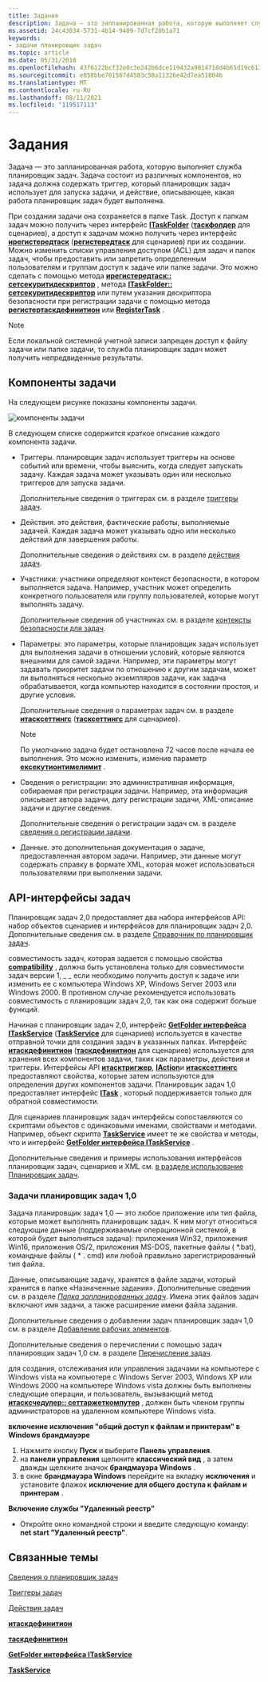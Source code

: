 ```yaml
---
title: Задания
description: Задача — это запланированная работа, которую выполняет служба планировщик задач.
ms.assetid: 24c43834-5731-4b14-9409-7d7cf20b1a71
keywords:
- задачи планировщик задач
ms.topic: article
ms.date: 05/31/2018
ms.openlocfilehash: 43f6122bcf32e0c3e242b6dce119432a9014718d4b65d19c613ce27794355491
ms.sourcegitcommit: e858bbe701567d4583c50a11326e42d7ea51804b
ms.translationtype: MT
ms.contentlocale: ru-RU
ms.lasthandoff: 08/11/2021
ms.locfileid: "119517113"
---
```

# <a name="tasks"></a>Задания

Задача — это запланированная работа, которую выполняет служба планировщик задач. Задача состоит из различных компонентов, но задача должна содержать триггер, который планировщик задач использует для запуска задачи, и действие, описывающее, какая работа планировщик задач будет выполнена.

При создании задачи она сохраняется в папке Task. Доступ к папкам задач можно получить через интерфейс [**ITaskFolder**](/windows/desktop/api/taskschd/nn-taskschd-itaskfolder) ([**таскфолдер**](taskfolder.md) для сценариев), а доступ к задачам можно получить через интерфейс [**ирегистередтаск**](/windows/desktop/api/taskschd/nn-taskschd-iregisteredtask) ([**регистередтаск**](registeredtask.md) для сценариев) при их создании. Можно изменить списки управления доступом (ACL) для задач и папок задач, чтобы предоставить или запретить определенным пользователям и группам доступ к задаче или папке задачи. Это можно сделать с помощью метода [**ирегистередтаск:: сетсекуритидескриптор**](/windows/desktop/api/taskschd/nf-taskschd-iregisteredtask-setsecuritydescriptor) , метода [**ITaskFolder:: сетсекуритидескриптор**](/windows/desktop/api/taskschd/nf-taskschd-itaskfolder-setsecuritydescriptor) или путем указания дескриптора безопасности при регистрации задачи с помощью метода [**регистертаскдефинитион**](/windows/desktop/api/taskschd/nf-taskschd-itaskfolder-registertaskdefinition) или [**RegisterTask**](/windows/desktop/api/taskschd/nf-taskschd-itaskfolder-registertask) .

> [!Note]  
> Если локальной системной учетной записи запрещен доступ к файлу задачи или папке задачи, то служба планировщик задач может получить непредвиденные результаты.

 

## <a name="components-of-a-task"></a>Компоненты задачи

На следующем рисунке показаны компоненты задачи.

![компоненты задачи](images/taskcomponents.png)

В следующем списке содержится краткое описание каждого компонента задачи.

-   Триггеры. планировщик задач использует триггеры на основе событий или времени, чтобы выяснить, когда следует запускать задачу. Каждая задача может указывать один или несколько триггеров для запуска задачи.

    Дополнительные сведения о триггерах см. в разделе [триггеры задач](task-triggers.md).

-   Действия. это действия, фактические работы, выполняемые задачей. Каждая задача может указывать одно или несколько действий для завершения работы.

    Дополнительные сведения о действиях см. в разделе [действия задач](task-actions.md).

-   Участники: участники определяют контекст безопасности, в котором выполняется задача. Например, участник может определить конкретного пользователя или группу пользователей, которые могут выполнять задачу.

    Дополнительные сведения об участниках см. в разделе [контексты безопасности для задач](security-contexts-for-running-tasks.md).

-   Параметры: это параметры, которые планировщик задач использует для выполнения задачи в отношении условий, которые являются внешними для самой задачи. Например, эти параметры могут задавать приоритет задачи по отношению к другим задачам, может ли выполняться несколько экземпляров задачи, как задача обрабатывается, когда компьютер находится в состоянии простоя, и другие условия.

    Дополнительные сведения о параметрах задач см. в разделе [**итасксеттингс**](/windows/desktop/api/taskschd/nn-taskschd-itasksettings) ([**тасксеттингс**](tasksettings.md) для сценариев).

    > [!Note]  
    > По умолчанию задача будет остановлена 72 часов после начала ее выполнения. Это можно изменить, изменив параметр [**ексекутионтимелимит**](/windows/desktop/api/taskschd/nf-taskschd-itasksettings-get_executiontimelimit) .

     

-   Сведения о регистрации: это административная информация, собираемая при регистрации задачи. Например, эта информация описывает автора задачи, дату регистрации задачи, XML-описание задачи и другие сведения.

    Дополнительные сведения о регистрации задач см. в разделе [сведения о регистрации задачи](task-registration-information.md).

-   Данные. это дополнительная документация о задаче, предоставленная автором задачи. Например, эти данные могут содержать справку в формате XML, которая может использоваться пользователями при выполнении задачи.

## <a name="task-apis"></a>API-интерфейсы задач

Планировщик задач 2,0 предоставляет два набора интерфейсов API: набор объектов сценариев и интерфейсов для планировщик задач 2,0. Дополнительные сведения см. в разделе [Справочник по планировщик задач](task-scheduler-reference.md).

совместимость задач, которая задается с помощью свойства [**compatibility**](/windows/desktop/api/taskschd/nf-taskschd-itasksettings-get_compatibility) , должна быть установлена только для совместимости задач версии 1, \_ \_ если необходимо получить доступ к задаче или изменить ее с компьютера Windows XP, Windows Server 2003 или Windows 2000. В противном случае рекомендуется использовать совместимость с планировщик задач 2,0, так как она содержит больше функций.

Начиная с планировщик задач 2,0, интерфейс [**GetFolder интерфейса ITaskService**](/windows/desktop/api/taskschd/nn-taskschd-itaskservice) ([**TaskService**](taskservice.md) для сценариев) используется в качестве отправной точки для создания задач в указанных папках. Интерфейс [**итаскдефинитион**](/windows/desktop/api/taskschd/nn-taskschd-itaskdefinition) ([**таскдефинитион**](taskdefinition.md) для сценариев) используется для хранения всех компонентов задачи, таких как параметры, действия и триггеры. Интерфейсы API [**итасктригжер**](/windows/desktop/api/Mstask/nn-mstask-itasktrigger), [**IAction**](/windows/desktop/api/taskschd/nn-taskschd-iaction)и [**итасксеттингс**](/windows/desktop/api/taskschd/nn-taskschd-itasksettings) предоставляют свойства, которые затем используются для определения других компонентов задачи. Планировщик задач 1,0 предоставляет интерфейс [**ITask**](/windows/desktop/api/Mstask/nn-mstask-itask) , который поддерживается только для обратной совместимости.

Для сценариев планировщик задач интерфейсы сопоставляются со скриптами объектов с одинаковыми именами, свойствами и методами. Например, объект скрипта [**TaskService**](taskservice.md) имеет те же свойства и методы, что и интерфейс [**GetFolder интерфейса ITaskService**](/windows/desktop/api/taskschd/nn-taskschd-itaskservice) .

Дополнительные сведения и примеры использования интерфейсов планировщик задач, сценариев и XML см. [в разделе использование Планировщик задач](using-the-task-scheduler.md).

### <a name="task-scheduler-10-tasks"></a>Задачи планировщик задач 1,0

Задача планировщик задач 1,0 — это любое приложение или тип файла, которые может выполнять планировщик задач. К ним могут относиться следующие данные (поддерживаемые операционной системой, в которой будет выполняться задача): приложения Win32, приложения Win16, приложения OS/2, приложения MS-DOS, пакетные файлы ( \*.bat), командные файлы ( \* . cmd) или любой правильно зарегистрированный тип файла.

Данные, описывающие задачу, хранятся в файле задачи, который хранится в папке «Назначенные задания». Дополнительные сведения см. в разделе [*Папка запланированных задач*](s.md). Имена этих файлов задач включают имя задачи, а также расширение имени файла задания.

Дополнительные сведения о добавлении задач планировщик задач 1,0 см. в разделе [Добавление рабочих элементов](adding-work-items.md).

Дополнительные сведения о перечислении с помощью задач планировщик задач 1,0 см. в разделе [Перечисление задач](enumerating-tasks.md).

для создания, отслеживания или управления задачами на компьютере с Windows vista на компьютере с Windows Server 2003, Windows XP или Windows 2000 на компьютере Windows vista должны быть выполнены следующие операции, и пользователь, вызывающий метод [**итасксчедулер:: сеттаржеткомпутер**](/windows/desktop/api/Mstask/nf-mstask-itaskscheduler-settargetcomputer) , должен быть членом группы администраторов на удаленном компьютере Windows vista.

**включение исключения "общий доступ к файлам и принтерам" в Windows брандмауэре**

1.  Нажмите кнопку **Пуск** и выберите **Панель управления**.
2.  на **панели управления** щелкните **классический вид** , а затем дважды щелкните значок **брандмауэра Windows** .
3.  в окне **брандмауэра Windows** перейдите на вкладку **исключения** и установите флажок **исключение для общего доступа к файлам и принтерам** .

**Включение службы "Удаленный реестр"**

-   Откройте окно командной строки и введите следующую команду: **net start "Удаленный реестр"**.

## <a name="related-topics"></a>Связанные темы

<dl> <dt>

[Сведения о планировщик задач](about-the-task-scheduler.md)
</dt> <dt>

[Триггеры задач](task-triggers.md)
</dt> <dt>

[Действия задач](task-actions.md)
</dt> <dt>

[**итаскдефинитион**](/windows/desktop/api/taskschd/nn-taskschd-itaskdefinition)
</dt> <dt>

[**таскдефинитион**](taskdefinition.md)
</dt> <dt>

[**GetFolder интерфейса ITaskService**](/windows/desktop/api/taskschd/nn-taskschd-itaskservice)
</dt> <dt>

[**TaskService**](taskservice.md)
</dt> </dl>

 

 




